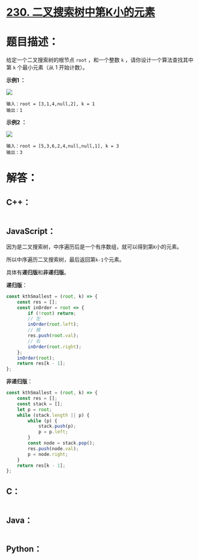 # [230. 二叉搜索树中第K小的元素](https://leetcode-cn.com/problems/kth-smallest-element-in-a-bst/)

# 题目描述：

给定一个二叉搜索树的根节点 `root` ，和一个整数 `k` ，请你设计一个算法查找其中第 `k` 个最小元素（从 1 开始计数）。

**示例1 ：**

![](https://assets.leetcode.com/uploads/2021/01/28/kthtree1.jpg)

```
输入：root = [3,1,4,null,2], k = 1
输出：1
```

**示例2 ：**

![](https://assets.leetcode.com/uploads/2021/01/28/kthtree2.jpg)

```
输入：root = [5,3,6,2,4,null,null,1], k = 3
输出：3
```



# 解答：

## C++：

```C++

```

## JavaScript：

因为是二叉搜索树，中序遍历后是一个有序数组，就可以得到第`K`小的元素。

所以中序遍历二叉搜索树，最后返回第`k-1`个元素。

具体有**递归版**和**非递归版**。

**递归版**：

```javascript
const kthSmallest = (root, k) => {
    const res = [];
    const inOrder = root => {
        if (!root) return;
        // 左
        inOrder(root.left);
        // 根
        res.push(root.val);
        // 右
        inOrder(root.right);
    };
    inOrder(root);
    return res[k - 1];
};
```

**非递归版**：

```javascript
const kthSmallest = (root, k) => {
    const res = [];
    const stack = [];
    let p = root;
    while (stack.length || p) {
        while (p) {
            stack.push(p);
            p = p.left;
        }
        const node = stack.pop();
        res.push(node.val);
        p = node.right;
    }
    return res[k - 1];
};
```

## C：

```c

```

## Java：

```java

```

## Python：

```python

```

